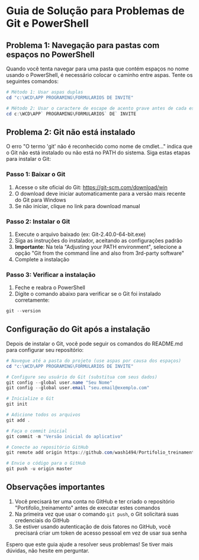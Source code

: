 # Guia de Solução para Problemas de Git e PowerShell

## Problema 1: Navegação para pastas com espaços no PowerShell

Quando você tenta navegar para uma pasta que contém espaços no nome usando o PowerShell, é necessário colocar o caminho entre aspas. Tente os seguintes comandos:

```powershell
# Método 1: Usar aspas duplas
cd "c:\WCD\APP PROGRAMING\FORMULARIOS DE INVITE"

# Método 2: Usar o caractere de escape de acento grave antes de cada espaço
cd c:\WCD\APP` PROGRAMING\FORMULARIOS` DE` INVITE
```

## Problema 2: Git não está instalado

O erro "O termo 'git' não é reconhecido como nome de cmdlet..." indica que o Git não está instalado ou não está no PATH do sistema. Siga estas etapas para instalar o Git:

### Passo 1: Baixar o Git

1. Acesse o site oficial do Git: https://git-scm.com/download/win
2. O download deve iniciar automaticamente para a versão mais recente do Git para Windows
3. Se não iniciar, clique no link para download manual

### Passo 2: Instalar o Git

1. Execute o arquivo baixado (ex: Git-2.40.0-64-bit.exe)
2. Siga as instruções do instalador, aceitando as configurações padrão
3. **Importante**: Na tela "Adjusting your PATH environment", selecione a opção "Git from the command line and also from 3rd-party software"
4. Complete a instalação

### Passo 3: Verificar a instalação

1. Feche e reabra o PowerShell
2. Digite o comando abaixo para verificar se o Git foi instalado corretamente:

```powershell
git --version
```

## Configuração do Git após a instalação

Depois de instalar o Git, você pode seguir os comandos do README.md para configurar seu repositório:

```powershell
# Navegue até a pasta do projeto (use aspas por causa dos espaços)
cd "c:\WCD\APP PROGRAMING\FORMULARIOS DE INVITE"

# Configure seu usuário do Git (substitua com seus dados)
git config --global user.name "Seu Nome"
git config --global user.email "seu.email@exemplo.com"

# Inicialize o Git
git init

# Adicione todos os arquivos
git add .

# Faça o commit inicial
git commit -m "Versão inicial do aplicativo"

# Conecte ao repositório GitHub
git remote add origin https://github.com/wash1494/Portifolio_treinamento.git

# Envie o código para o GitHub
git push -u origin master
```

## Observações importantes

1. Você precisará ter uma conta no GitHub e ter criado o repositório "Portifolio_treinamento" antes de executar estes comandos
2. Na primeira vez que usar o comando `git push`, o Git solicitará suas credenciais do GitHub
3. Se estiver usando autenticação de dois fatores no GitHub, você precisará criar um token de acesso pessoal em vez de usar sua senha

Espero que este guia ajude a resolver seus problemas! Se tiver mais dúvidas, não hesite em perguntar.